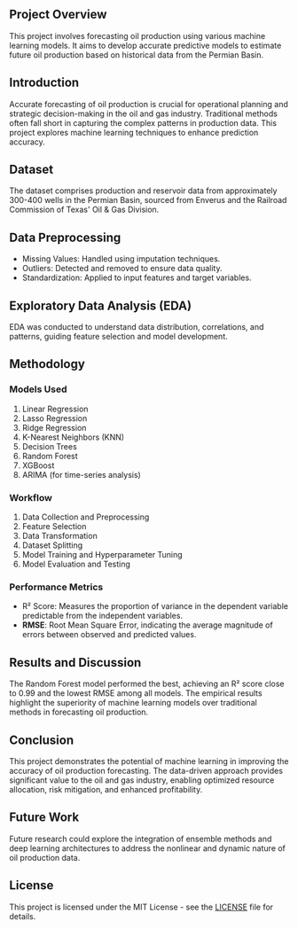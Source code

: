 ## Project Overview

This project involves forecasting oil production using various machine learning models. It aims to develop accurate predictive models to estimate future oil production based on historical data from the Permian Basin.

## Introduction

Accurate forecasting of oil production is crucial for operational planning and strategic decision-making in the oil and gas industry. Traditional methods often fall short in capturing the complex patterns in production data. This project explores machine learning techniques to enhance prediction accuracy.

## Dataset

The dataset comprises production and reservoir data from approximately 300-400 wells in the Permian Basin, sourced from Enverus and the Railroad Commission of Texas' Oil & Gas Division.

## Data Preprocessing

- Missing Values: Handled using imputation techniques.
- Outliers: Detected and removed to ensure data quality.
- Standardization: Applied to input features and target variables.

## Exploratory Data Analysis (EDA)

EDA was conducted to understand data distribution, correlations, and patterns, guiding feature selection and model development.

## Methodology

### Models Used

1. Linear Regression
2. Lasso Regression
3. Ridge Regression
4. K-Nearest Neighbors (KNN)
5. Decision Trees
6. Random Forest
7. XGBoost
8. ARIMA (for time-series analysis)

### Workflow

1. Data Collection and Preprocessing
2. Feature Selection
3. Data Transformation
4. Dataset Splitting
5. Model Training and Hyperparameter Tuning
6. Model Evaluation and Testing

### Performance Metrics

- R² Score: Measures the proportion of variance in the dependent variable predictable from the independent variables.
- **RMSE**: Root Mean Square Error, indicating the average magnitude of errors between observed and predicted values.

## Results and Discussion

The Random Forest model performed the best, achieving an R² score close to 0.99 and the lowest RMSE among all models. The empirical results highlight the superiority of machine learning models over traditional methods in forecasting oil production.

## Conclusion

This project demonstrates the potential of machine learning in improving the accuracy of oil production forecasting. The data-driven approach provides significant value to the oil and gas industry, enabling optimized resource allocation, risk mitigation, and enhanced profitability.

## Future Work

Future research could explore the integration of ensemble methods and deep learning architectures to address the nonlinear and dynamic nature of oil production data.

## License

This project is licensed under the MIT License - see the [LICENSE](LICENSE) file for details.
